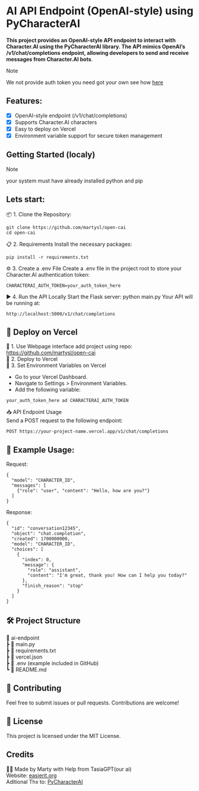 # AI API Endpoint (OpenAI-style) using PyCharacterAI

**This project provides an OpenAI-style API endpoint to interact with Character.AI using the PyCharacterAI library. The API mimics OpenAI’s /v1/chat/completions endpoint, allowing developers to send and receive messages from Character.AI bots**.

>[!NOTE]
>We not provide auth token you need got your own see how [here](https://github.com/Xtr4F/PyCharacterAI)  

## Features:  
- [x] OpenAI-style endpoint (/v1/chat/completions)
- [x] Supports Character.AI characters
- [x] Easy to deploy on Vercel
- [x] Environment variable support for secure token management

## Getting Started (localy)
>[!NOTE]
>your system must have already installed python and pip  

## Lets start:  
📦 1. Clone the Repository:  
```
git clone https://github.com/martysl/open-cai  
cd open-cai
```
📋 2. Requirements
Install the necessary packages:
```
pip install -r requirements.txt
```

⚙️ 3. Create a .env File
Create a .env file in the project root to store your Character.AI authentication token:
```
CHARACTERAI_AUTH_TOKEN=your_auth_token_here
```
▶️ 4. Run the API Locally
Start the Flask server:
python main.py
Your API will be running at:
```
http://localhost:5000/v1/chat/completions
```
## 📡 Deploy on Vercel
🔧 1. Use Webpage interface add project using repo: https://github.com/martysl/open-cai  
🚀 2. Deploy to Vercel  
🔐 3. Set Environment Variables on Vercel  
- Go to your Vercel Dashboard.  
- Navigate to Settings > Environment Variables.  
- Add the following variable:  
```
your_auth_token_here ad CHARACTERAI_AUTH_TOKEN
```
📥 API Endpoint Usage  
Send a POST request to the following endpoint:  
```
POST https://your-project-name.vercel.app/v1/chat/completions
```

## 🔧 Example Usage:

Request:
```
{
  "model": "CHARACTER_ID",
  "messages": [
    {"role": "user", "content": "Hello, how are you?"}
  ]
}
```

Response:
```
{
  "id": "conversation12345",
  "object": "chat.completion",
  "created": 1700000000,
  "model": "CHARACTER_ID",
  "choices": [
    {
      "index": 0,
      "message": {
        "role": "assistant",
        "content": "I'm great, thank you! How can I help you today?"
      },
      "finish_reason": "stop"
    }
  ]
}
```

## 🛠 Project Structure  
📁 ai-endpoint  
 ┣ 📄 main.py  
 ┣ 📄 requirements.txt  
 ┣ 📄 vercel.json  
 ┣ 📄 .env (example included in GitHub)  
 ┗ 📄 README.md  
  
## 🤝 Contributing
Feel free to submit issues or pull requests. Contributions are welcome!

## 📄 License
This project is licensed under the MIT License.

## Credits
👨‍💻 Made by Marty with Help from TasiaGPT(our ai)  
Website: [easierit.org](https://main.easierit.org)  
Aditional Thx to: [PyCharacterAI](https://github.com/Xtr4F/PyCharacterAI) 

